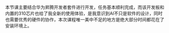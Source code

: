 本节课主要结合华为昇腾开发者套件进行开发，任务基本顺利完成，而该开发板和内置的310芯片也给了我全新的使用体验，是我意识到AI不只是软件的设计，同时也需要优秀的硬件的协作，本次课程唯一美中不足的地方是绝大部分时间都花在了安装环境上。